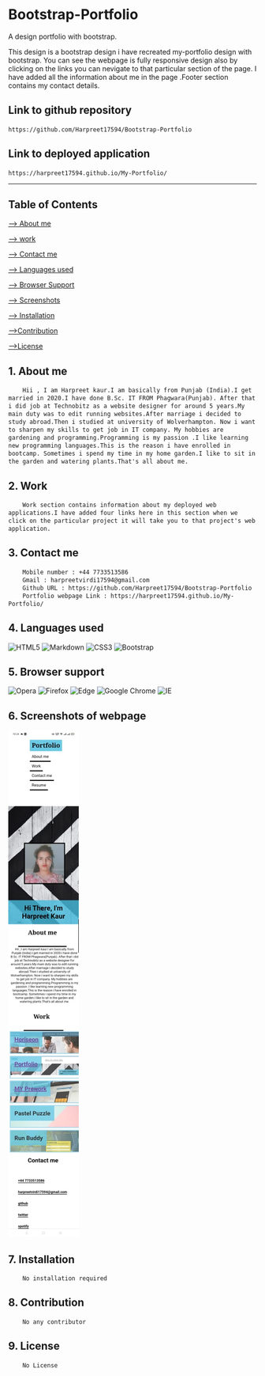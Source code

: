 # Bootstrap-Portfolio
A design portfolio with bootstrap.

This design is a bootstrap design i have recreated my-portfolio design with bootstrap. You can see the webpage is fully responsive design also by clicking on the links you can nevigate to that particular section of the page. I have added all the information about me in the page .Footer section contains my contact details.

## Link to github repository
    https://github.com/Harpreet17594/Bootstrap-Portfolio
## Link to deployed application
    https://harpreet17594.github.io/My-Portfolio/

***

## Table of Contents

[--> About me](#about-me)

[--> work](#work)

[--> Contact me](#contact-me)

[--> Languages used](#5-languages-used)

[--> Browser Support](#6-browser-support)

[--> Screenshots](#7-screenshots-of-webpage)

[--> Installation](#8-installation)

[-->Contribution](#9-contribution)

[-->License](#10-license)


## 1. About me 
        Hii , I am Harpreet kaur.I am basically from Punjab (India).I get married in 2020.I have done B.Sc. IT FROM Phagwara(Punjab). After that i did job at Technobitz as a website designer for around 5 years.My main duty was to edit running websites.After marriage i decided to study abroad.Then i studied at university of Wolverhampton. Now i want to sharpen my skills to get job in IT company. My hobbies are gardening and programming.Programming is my passion .I like learning new programming languages.This is the reason i have enrolled in bootcamp. Sometimes i spend my time in my home garden.I like to sit in the garden and watering plants.That's all about me.
## 2. Work
        Work section contains information about my deployed web applications.I have added four links here in this section when we click on the particular project it will take you to that project's web application. 
## 3. Contact me
        Mobile number : +44 7733513586
        Gmail : harpreetvirdi17594@gmail.com
        Github URL : https://github.com/Harpreet17594/Bootstrap-Portfolio
        Portfolio webpage Link : https://harpreet17594.github.io/My-Portfolio/
 


## 4. Languages used

![HTML5](https://img.shields.io/badge/html5-%23E34F26.svg?style=for-the-badge&logo=html5&logoColor=white)
![Markdown](https://img.shields.io/badge/markdown-%23000000.svg?style=for-the-badge&logo=markdown&logoColor=white)
![CSS3](https://img.shields.io/badge/css3-%231572B6.svg?style=for-the-badge&logo=css3&logoColor=white)
![Bootstrap](https://img.shields.io/badge/bootstrap-%238511FA.svg?style=for-the-badge&logo=bootstrap&logoColor=white)

## 5. Browser support
    
![Opera](https://img.shields.io/badge/Opera-FF1B2D?style=for-the-badge&logo=Opera&logoColor=white)
![Firefox](https://img.shields.io/badge/Firefox-FF7139?style=for-the-badge&logo=Firefox-Browser&logoColor=white)
![Edge](https://img.shields.io/badge/Edge-0078D7?style=for-the-badge&logo=Microsoft-edge&logoColor=white)
![Google Chrome](https://img.shields.io/badge/Google%20Chrome-4285F4?style=for-the-badge&logo=GoogleChrome&logoColor=white)
![IE](https://img.shields.io/badge/Internet%20Explorer-0076D6?style=for-the-badge&logo=Internet%20Explorer&logoColor=white)



## 6. Screenshots of webpage

![](./images/screenshot-mobile-view.jpeg "my image")


## 7. Installation
        No installation required
## 8. Contribution
        No any contributor
## 9. License
        No License
 